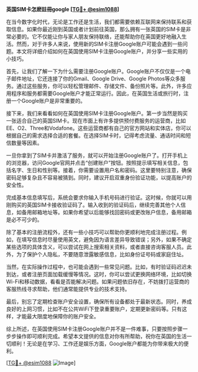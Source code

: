 **英国SIM卡怎麽註冊google [[TG💪+ @esim1088](https://t.me/s/esim1088)]**

在当今数字化时代，无论是工作还是生活，我们都需要依赖互联网来保持联系和获取信息。如果你最近刚到英国或者计划前往英国，那么拥有一张英国的SIM卡是非常必要的。它不仅能让你与家人朋友保持联络，还能帮助你在英国更好地融入生活。然而，对于许多人来说，使用新的SIM卡注册Google账户可能会遇到一些问题。本文将详细介绍如何在英国使用SIM卡注册Google账户，并分享一些实用的小技巧。

首先，让我们了解一下为什么需要注册Google账户。Google账户不仅仅是一个电子邮件地址，它还连接了你的Gmail、Google Drive、Google Photos等众多服务。通过这些服务，你可以轻松管理邮件、存储文件、备份照片等。此外，许多应用程序和服务都需要Google账户才能正常运行。因此，在英国生活或旅行时，注册一个Google账户是非常重要的。

接下来，我们来看看如何在英国使用SIM卡注册Google账户。第一步当然是购买一张适合自己的英国SIM卡。现在市面上有许多提供预付费服务的运营商，比如EE、O2、Three和Vodafone。这些运营商都有自己的官方网站和实体店，你可以根据自己的需求选择合适的套餐。在选择SIM卡时，记得考虑流量、通话时间和短信数量等因素。

一旦你拿到了SIM卡并激活了服务，就可以开始注册Google账户了。打开手机上的浏览器，访问Google官网并点击“创建账户”按钮。按照提示填写相关信息，包括名字、生日和性别等。接着，你需要设置用户名和密码。这里要特别注意，确保密码足够复杂且不容易被猜到。同时，建议开启双重身份验证功能，以提高账户的安全性。

完成基本信息填写后，系统会要求你输入手机号码进行验证。这时候，你就可以用刚购买的英国SIM卡接收验证码了。输入收到的验证码后，继续完善其他个人信息，如备用邮箱地址等。如果你希望以后能够找回密码或更改账户信息，备用邮箱是必不可少的。

除了基本的注册流程外，还有一些小技巧可以帮助你更顺利地完成注册过程。例如，在填写信息时尽量使用英文，避免因为语言差异导致错误；另外，如果不确定某些选项的具体含义，可以尝试在网上搜索相关资料，或者直接咨询客服人员。此外，为了保护个人隐私，不要随意泄露敏感信息，比如身份证号码或家庭住址。

当然，在实际操作过程中，也可能会遇到一些常见问题。比如，有时验证码迟迟未到达，或者注册页面加载缓慢等情况。这时，你可以尝试更换网络环境，比如切换Wi-Fi和移动数据，看看是否能解决问题。如果问题依旧存在，不妨拨打运营商的客服热线寻求帮助，他们通常能提供专业的技术支持。

最后，别忘了定期检查账户安全设置，确保所有设备都处于最新状态。同时，养成良好的上网习惯，比如不在公共WiFi下登录重要账户，定期更新密码等。只有这样，才能最大限度地保障你的账户安全。

综上所述，在英国使用SIM卡注册Google账户并不是一件难事，只要按照步骤一步步操作即可顺利完成。希望本文提供的信息对你有所帮助，祝你在英国的生活一切顺利！无论是在学习、工作还是娱乐方面，Google账户都能为你带来极大的便利。

[[TG💪+ @esim1088](https://t.me/s/esim1088) ![Image](https://i.postimg.cc/4NQfJmqS/Snipaste-2025-05-13-00-14-12.png)]